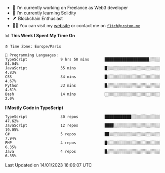 - 🔭 I’m currently working on Freelance as Web3 developer
- 🌱 I’m currently learning Solidity
- 🪶 Blockchain Enthusiast
- 👨‍💻 You can visit my [website](https://f1tch.xyz) or contact me on [`f1tch@proton.me`](mailto:f1tch@proton.me)

<!--START_SECTION:waka-->
📊 **This Week I Spent My Time On** 

```text
⌚︎ Time Zone: Europe/Paris

💬 Programming Languages: 
TypeScript               9 hrs 50 mins       ████████████████████░░░░░   81.04% 
JavaScript               35 mins             █░░░░░░░░░░░░░░░░░░░░░░░░   4.83% 
CSS                      34 mins             █░░░░░░░░░░░░░░░░░░░░░░░░   4.67% 
Python                   33 mins             █░░░░░░░░░░░░░░░░░░░░░░░░   4.61% 
Bash                     14 mins             ░░░░░░░░░░░░░░░░░░░░░░░░░   2.0%

```

**I Mostly Code in TypeScript** 

```text
TypeScript               30 repos            ████████████░░░░░░░░░░░░░   47.62% 
JavaScript               12 repos            ████░░░░░░░░░░░░░░░░░░░░░   19.05% 
C#                       5 repos             ██░░░░░░░░░░░░░░░░░░░░░░░   7.94% 
PHP                      4 repos             █░░░░░░░░░░░░░░░░░░░░░░░░   6.35% 
Java                     4 repos             █░░░░░░░░░░░░░░░░░░░░░░░░   6.35%

```



 Last Updated on 14/01/2023 16:06:07 UTC
<!--END_SECTION:waka-->
